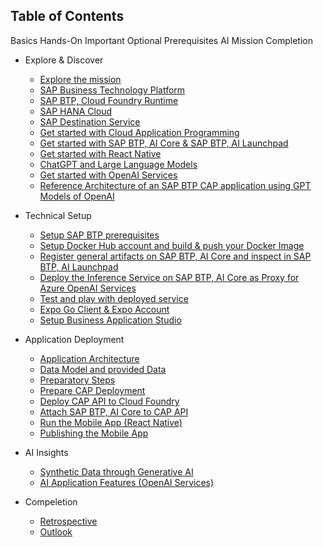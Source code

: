 ## Table of Contents

Basics
Hands-On
Important
Optional
Prerequisites
AI
Mission Completion

<!-- disco-toc-start -->

- Explore & Discover
  - [Explore the mission](./01-explore-the-mission/explore.md)<!-- dc-card: {"label":  ["Basics"]} dc-card -->
  - [SAP Business Technology Platform](./01-explore-the-mission/BTP.md)<!-- dc-card: {"label":  ["Basics"]} dc-card -->
  - [SAP BTP, Cloud Foundry Runtime](./01-explore-the-mission/cf-runtime.md)<!-- dc-card: {"label":  ["Basics"]} dc-card -->
  - [SAP HANA Cloud](./01-explore-the-mission/hana-cloud.md)<!-- dc-card: {"label":  ["Basics"]} dc-card -->
  - [SAP Destination Service](./01-explore-the-mission/destination-service.md)<!-- dc-card: {"label":  ["Basics"]} dc-card -->
  - [Get started with Cloud Application Programming](./01-explore-the-mission/cap.md)<!-- dc-card: {"label":  ["Basics"]} dc-card -->
  - [Get started with SAP BTP, AI Core & SAP BTP, AI Launchpad](./01-explore-the-mission/ai-core-launchpad.md)<!-- dc-card: {"label":  ["Basics", "AI"]} dc-card -->
  - [Get started with React Native](./01-explore-the-mission/react-native.md)<!-- dc-card: {"label":  ["Basics"]} dc-card -->
  - [ChatGPT and Large Language Models](./01-explore-the-mission/GPT-and-LLMs.md)<!-- dc-card: {"label":  ["Basics", "AI"]} dc-card -->
  - [Get started with OpenAI Services](./01-explore-the-mission/azure-openai-services.md)<!-- dc-card: {"label":  ["Basics", "AI"]} dc-card -->
  - [Reference Architecture of an SAP BTP CAP application using GPT Models of OpenAI](https://github.com/SAP/sap-btp-reference-architectures/blob/main/hyperscalers/openai/README.md)<!-- dc-card: {"label":  ["Basics", "AI"]} dc-card -->
- Technical Setup
  - [Setup SAP BTP prerequisites](https://github.com/SAP-samples/azure-openai-aicore-cap-api/blob/main/documentation/00-prerequisites/01-setup-subaccount-cf-aicore.md)<!-- dc-card: {"label":  ["Prerequisites", "Hands-On"]} dc-card -->
  - [Setup Docker Hub account and build & push your Docker Image](https://github.com/SAP-samples/azure-openai-aicore-cap-api/blob/main/documentation/01-ai-core-azure-openai-proxy/02-build-push-docker-images.md)<!-- dc-card: {"label":  ["Prerequisites", "Hands-On"]} dc-card -->
  - [Register general artifacts on SAP BTP, AI Core and inspect in SAP BTP, AI Launchpad](https://github.com/SAP-samples/azure-openai-aicore-cap-api/blob/main/documentation/01-ai-core-azure-openai-proxy/03-register-general-artifacts.md)<!-- dc-card: {"label":  ["Prerequisites", "Hands-On", "AI"]} dc-card -->
  - [Deploy the Inference Service on SAP BTP, AI Core as Proxy for Azure OpenAI Services](https://github.com/SAP-samples/azure-openai-aicore-cap-api/blob/main/documentation/01-ai-core-azure-openai-proxy/04-setup-deployment-inference-service.md)<!-- dc-card: {"label":  ["Prerequisites", "Hands-On", "AI"]} dc-card -->
  - [Test and play with deployed service](https://github.com/SAP-samples/azure-openai-aicore-cap-api/blob/main/documentation/01-ai-core-azure-openai-proxy/05-test-deployed-service.md)<!-- dc-card: {"label":  ["Optional", "Hands-On"]} dc-card -->
  - [Expo Go Client & Expo Account](./02-technical-setup/07-expo.md)<!-- dc-card: {"label":  ["Optional", "Hands-On"]} dc-card -->
  - [Setup Business Application Studio](https://github.com/SAP-samples/successfactors-extension-calculate-employee-seniority/blob/mission/03-ConfigureSAPBusinessApplicationStudio/README.md)<!-- dc-card: {"label":  ["Prerequisites", "Hands-On"]} dc-card -->
- Application Deployment
  - [Application Architecture](./03-application/01-application-architecture.md)<!-- dc-card: {"label":  ["Basics", "Important"]} dc-card -->
  - [Data Model and provided Data](./03-application/02-data-model.md)<!-- dc-card: {"label":  ["Basics", "Important"]} dc-card -->
  - [Preparatory Steps](./03-application/03-preparatory.md)<!-- dc-card: {"label":  ["Hands-On", "Important"]} dc-card -->
  - [Prepare CAP Deployment](https://github.com/SAP-samples/azure-openai-aicore-cap-api/blob/main/documentation/02-cap-api/01-prepare-cap-deployment.md)<!-- dc-card: {"label":  ["Hands-On", "Important"]} dc-card -->
  - [Deploy CAP API to Cloud Foundry](./03-application/05-cap-deployment.md)<!-- dc-card: {"label":  ["Hands-On", "Important"]} dc-card -->
  - [Attach SAP BTP, AI Core to CAP API](https://github.com/SAP-samples/azure-openai-aicore-cap-api/blob/main/documentation/02-cap-api/03-attach-aicore.md)<!-- dc-card: {"label":  ["Hands-On", "AI"]} dc-card -->
  - [Run the Mobile App (React Native)](./03-application/07-run-mobile-app.md)<!-- dc-card: {"label":  ["Hands-On", "Important"]} dc-card -->
  - [Publishing the Mobile App](./03-application/08-publish-mobile-app.md)<!-- dc-card: {"label":  ["Hands-On", "Optional"]} dc-card -->
- AI Insights
  - [Synthetic Data through Generative AI](./04-data-setup/AI-data-setup-overview.md)<!-- dc-card: {"label":  ["Basics", "AI"]} dc-card -->
  - [AI Application Features (OpenAI Services)](./05-AI-features/AI-application-features-overview.md)<!-- dc-card: {"label":  ["Basics", "AI"]} dc-card -->
- Compeletion
  - [Retrospective](./06-complete/retrospective.md)<!-- dc-card: {"label":  ["Mission Completion"]} dc-card -->
  - [Outlook](./06-complete/outlook.md)<!-- dc-card: {"label":  ["Mission Completion"]} dc-card -->

  <!-- disco-toc-end -->
